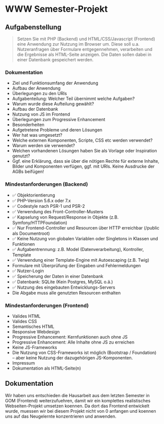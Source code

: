 # WWW Semester-Projekt

## Aufgabenstellung

> Setzen Sie mit PHP (Backend) und HTML/CSS/Javascript (Frontend) eine Anwendung zur Nutzung im Browser um. Diese soll u.a. Nutzeranfragen über Formulare entgegennehmen, verarbeiten und die Ergebnisse als HTML-Seite anzeigen. Die Daten sollen dabei in einer Datenbank gespeichert werden.

### Dokumentation 
- Ziel und Funktionsumfang der Anwendung
- Aufbau der Anwendung
- Überlegungen zu den URIs
- Aufgabenteilung: Welcher Teil übernimmt welche Aufgaben?
- Warum wurde diese Aufteilung gewählt?
- Aufbau der Datenbank
- Nutzung von JS im Frontend
- Überlegungen zum Progressive Enhancement
- Besonderheiten
- Aufgetretene Probleme und deren Lösungen
- Wer hat was umgesetzt?
- Welche externen Komponenten, Scripte, CSS etc werden verwendet?
- Warum werden sie verwendet?
- Welchen vorhandenen Lösungen haben Sie als Vorlage oder Inspiration genutzt?
- Ggf. eine Erklärung, dass sie über die nötigen Rechte für externe Inhalte, Bilder und Komponenten verfügen, ggf. mit URIs. Keine Ausdrucke der AGBs beifügen!

### Mindestanforderungen (Backend)
- :white_check_mark: Objektorientierung
- :white_check_mark: PHP-Version 5.6.x oder 7.x
- :white_check_mark: Codestyle nach PSR-1 und PSR-2
- :white_check_mark: Verwendung des Front-Controller-Musters
- :white_check_mark: Kapselung von Request/Response in Objekte (z.B. Symfony/HTTPFoundation)
- :white_check_mark: Nur Frontend-Controller und Resourcen über HTTP erreichbar (/public als Documentroot)
- :white_check_mark: Keine Nutzung von globalen Variablen oder Singletons in Klassen und Funktionen
- :white_check_mark: Aufgabentrennung: z.B. Model (Datenverarbeitung), Kontroller, Template
- :white_check_mark: Verwendung einer Template-Engine mit Autoescaping (z.B. Twig)
- Formulare mit Überprüfung der Eingaben und Fehlermeldungen
- :white_check_mark: Nutzer-Login
- :white_check_mark: Speicherung der Daten in einer Datenbank
- :white_check_mark: Datenbank: SQLite (Kein Postgres, MySQL o.ä.)
- :white_check_mark: Nutzung des eingebauten Entwicklungs-Servers
- Die Abgabe muss alle genutzten Resourcen enthalten

### Mindestanforderungen (Frontend)
- Valides HTML
- Valides CSS
- Semantisches HTML
- Responsive Webdesign
- Progressive Enhancement: Kernfunktionen auch ohne JS
- Progressive Enhancement: Alle Inhalte ohne JS zu erreichen
- Keine JS-Frameworks
- Die Nutzung von CSS-Frameworks ist möglich (Bootstrap / Foundation) – aber keine Nutzung der dazugehörigen JS-Komponenten.
- Impressum
- Dokumentation als HTML-Seite(n)

## Dokumentation
Wir haben uns entschieden die Hausarbeit aus dem letzten Semester in GOM (Frontend) weiterzufuehren, damit wir ein komplettes realistisches Webseiten-Projekt umsetzen koennen. Da dort das Frontend entwickelt wurde, muessen wir bei diesem Projekt nicht von 0 anfangen und koennen uns auf das Neugelernte konzentrieren und anwenden.
